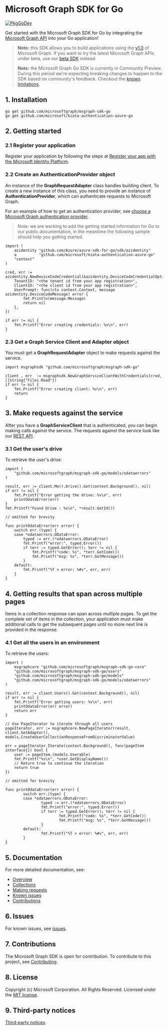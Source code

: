 # Microsoft Graph SDK for Go

[![PkgGoDev](https://pkg.go.dev/badge/github.com/microsoftgraph/msgraph-sdk-go/)](https://pkg.go.dev/github.com/microsoftgraph/msgraph-sdk-go/)

Get started with the Microsoft Graph SDK for Go by integrating the [Microsoft Graph API](https://docs.microsoft.com/graph/overview) into your Go application!

> **Note:** this SDK allows you to build applications using the [v1.0](https://docs.microsoft.com/graph/use-the-api#version) of Microsoft Graph. If you want to try the latest Microsoft Graph APIs under beta, use our [beta SDK](https://github.com/microsoftgraph/msgraph-beta-sdk-go) instead.
>
> **Note:** the Microsoft Graph Go SDK is currently in Community Preview. During this period we're expecting breaking changes to happen to the SDK based on community's feedback. Checkout the [known limitations](https://github.com/microsoftgraph/msgraph-sdk-go-core/issues/1).

## 1. Installation

```Shell
go get github.com/microsoftgraph/msgraph-sdk-go
go get github.com/microsoft/kiota-authentication-azure-go
```

## 2. Getting started

### 2.1 Register your application

Register your application by following the steps at [Register your app with the Microsoft Identity Platform](https://docs.microsoft.com/graph/auth-register-app-v2).

### 2.2 Create an AuthenticationProvider object

An instance of the **GraphRequestAdapter** class handles building client. To create a new instance of this class, you need to provide an instance of **AuthenticationProvider**, which can authenticate requests to Microsoft Graph.

For an example of how to get an authentication provider, see [choose a Microsoft Graph authentication provider](https://docs.microsoft.com/graph/sdks/choose-authentication-providers?tabs=Go).

> Note: we are working to add the getting started information for Go to our public documentation, in the meantime the following sample should help you getting started.

```Golang
import (
    azidentity "github.com/Azure/azure-sdk-for-go/sdk/azidentity"
    a          "github.com/microsoft/kiota-authentication-azure-go"
    "context"
)

cred, err := azidentity.NewDeviceCodeCredential(&azidentity.DeviceCodeCredentialOptions{
    TenantID: "<the tenant id from your app registration>",
    ClientID: "<the client id from your app registration>",
    UserPrompt: func(ctx context.Context, message azidentity.DeviceCodeMessage) error {
        fmt.Println(message.Message)
        return nil
    },
})

if err != nil {
    fmt.Printf("Error creating credentials: %v\n", err)
}

```

### 2.3 Get a Graph Service Client and Adapter object

You must get a **GraphRequestAdapter** object to make requests against the service.

```Golang
import msgraphsdk "github.com/microsoftgraph/msgraph-sdk-go"

client , err  := msgraphsdk.NewGraphServiceClientWithCredentials(cred, []string{"Files.Read"})
if err != nil {
    fmt.Printf("Error creating client: %v\n", err)
    return
}

```

## 3. Make requests against the service

After you have a **GraphServiceClient** that is authenticated, you can begin making calls against the service. The requests against the service look like our [REST API](https://docs.microsoft.com/graph/api/overview?view=graph-rest-1.0).

### 3.1 Get the user's drive

To retrieve the user's drive:

```Golang
import (
    "github.com/microsoftgraph/msgraph-sdk-go/models/odataerrors"
)

result, err := client.Me().Drive().Get(context.Background(), nil)
if err != nil {
    fmt.Printf("Error getting the drive: %v\n", err)
    printOdataError(err)
}
fmt.Printf("Found Drive : %v\n", *result.GetId())

// omitted for brevity

func printOdataError(err error) {
	switch err.(type) {
	case *odataerrors.ODataError:
		typed := err.(*odataerrors.ODataError)
		fmt.Printf("error:", typed.Error())
		if terr := typed.GetError(); terr != nil {
			fmt.Printf("code: %s", *terr.GetCode())
			fmt.Printf("msg: %s", *terr.GetMessage())
		}
	default:
		fmt.Printf("%T > error: %#v", err, err)
	}
}

```

## 4. Getting results that span across multiple pages

Items in a collection response can span across multiple pages. To get the complete set of items in the collection, your application must make additional calls to get the subsequent pages until no more next link is provided in the response.

### 4.1 Get all the users in an environment

To retrieve the users:

```Golang
import (
    msgraphcore "github.com/microsoftgraph/msgraph-sdk-go-core"
    "github.com/microsoftgraph/msgraph-sdk-go/users"
    "github.com/microsoftgraph/msgraph-sdk-go/models"
    "github.com/microsoftgraph/msgraph-sdk-go/models/odataerrors"
)

result, err := client.Users().Get(context.Background(), nil)
if err != nil {
    fmt.Printf("Error getting users: %v\n", err)
    printOdataError(err error)
    return err
}

// Use PageIterator to iterate through all users
pageIterator, err := msgraphcore.NewPageIterator(result, client.GetAdapter(), models.CreateUserCollectionResponseFromDiscriminatorValue)

err = pageIterator.Iterate(context.Background(), func(pageItem interface{}) bool {
    user := pageItem.(models.Userable)
    fmt.Printf("%s\n", *user.GetDisplayName())
    // Return true to continue the iteration
    return true
})

// omitted for brevity

func printOdataError(err error) {
        switch err.(type) {
        case *odataerrors.ODataError:
                typed := err.(*odataerrors.ODataError)
                fmt.Printf("error:", typed.Error())
                if terr := typed.GetError(); terr != nil {
                        fmt.Printf("code: %s", *terr.GetCode())
                        fmt.Printf("msg: %s", *terr.GetMessage())
                }
        default:
                fmt.Printf("%T > error: %#v", err, err)
        }
}

```

## 5. Documentation

For more detailed documentation, see:

* [Overview](https://docs.microsoft.com/graph/overview)
* [Collections](https://docs.microsoft.com/graph/sdks/paging)
* [Making requests](https://docs.microsoft.com/graph/sdks/create-requests)
* [Known issues](https://github.com/MicrosoftGraph/msgraph-sdk-go/issues)
* [Contributions](https://github.com/microsoftgraph/msgraph-sdk-go/blob/main/CONTRIBUTING.md)

## 6. Issues

For known issues, see [issues](https://github.com/MicrosoftGraph/msgraph-sdk-go/issues).

## 7. Contributions

The Microsoft Graph SDK is open for contribution. To contribute to this project, see [Contributing](https://github.com/microsoftgraph/msgraph-sdk-go/blob/main/CONTRIBUTING.md).

## 8. License

Copyright (c) Microsoft Corporation. All Rights Reserved. Licensed under the [MIT license](LICENSE).

## 9. Third-party notices

[Third-party notices](THIRD%20PARTY%20NOTICES)
